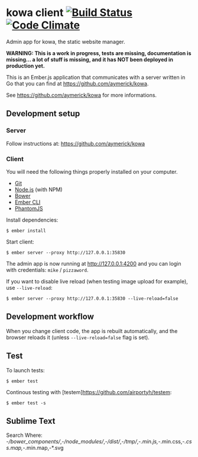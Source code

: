 # kowa client [![Build Status](https://secure.travis-ci.org/aymerick/kowa-client.svg?branch=master)](http://travis-ci.org/aymerick/kowa-client) [![Code Climate](https://codeclimate.com/github/aymerick/kowa-client.svg)](https://codeclimate.com/github/aymerick/kowa-client)

Admin app for kowa, the static website manager.

**WARNING: This is a work in progress, tests are missing, documentation is missing... a lot of stuff is missing, and it has NOT been deployed in production yet.**

This is an Ember.js application that communicates with a server written in Go that you can find at <https://github.com/aymerick/kowa>.

See <https://github.com/aymerick/kowa> for more informations.


## Development setup

### Server

Follow instructions at: <https://github.com/aymerick/kowa>


### Client

You will need the following things properly installed on your computer.

* [Git](http://git-scm.com/)
* [Node.js](http://nodejs.org/) (with NPM)
* [Bower](http://bower.io/)
* [Ember CLI](http://www.ember-cli.com/)
* [PhantomJS](http://phantomjs.org/)

Install dependencies:

    $ ember install

Start client:

    $ ember server --proxy http://127.0.0.1:35830

The admin app is now running at <http://127.0.0.1:4200> and you can login with credentials: `mike` / `pizzaword`.

If you want to disable live reload (when testing image upload for example), use `--live-reload`:

    $ ember server --proxy http://127.0.0.1:35830 --live-reload=false


## Development workflow

When you change client code, the app is rebuilt automatically, and the browser reloads it (unless `--live-reload=false` flag is set).


## Test

To launch tests:

    $ ember test

Continous testing with [testem]<https://github.com/airportyh/testem>:

    $ ember test -s


## Sublime Text

Search Where: -*/bower_components/*,-*/node_modules/*,-*/dist/*,-*/tmp/*,-*.min.js,-*.min.css,-*.css.map,-*.min.map,-*.svg
